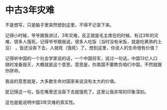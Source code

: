 # 中古3年灾难
不是想写，只是脑子里突然想到这里，不得不记录下来。

记得小时候，爷爷跟我讲过，3年灾难，反正就是毛主席在的时候，有过3年的灾难，很多人饿死。记得爷爷跟我说，很多人吃饭（当时没有米饭，就是吃煮熟的土豆）
，饭还没吞下去，人就死（饿死）了。想到这里，你说人的生命很有价值？

记得听中国的一个社会学家说的话，一个中国将军，说过一句话，中国13亿人口随时准备毁灭，大概就是这个意思，意思是，你美国不要欺负咱们中国，不然就跟你拼命。

我说的意思就是，大多数生命对国家来说没有太大的价值。

犹记得这一句，饭在嘴里还没吞下去就饿死了。这里让我非常的印象深刻。

这也是能说明中国3年灾难的真实性。
